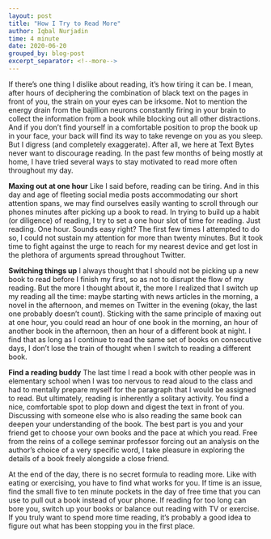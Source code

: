 ```yaml
---
layout: post
title: "How I Try to Read More"
author: Iqbal Nurjadin
time: 4 minute
date: 2020-06-20
grouped_by: blog-post
excerpt_separator: <!--more-->
---
```


If there’s one thing I dislike about reading, it’s how tiring it can be. I mean, after hours of deciphering the combination of black text on the pages in front of you, the strain on your eyes can be irksome. Not to mention the energy drain from the bajillion neurons constantly firing in your brain to collect the information from a book while blocking out all other distractions.<!--more--> And if you don’t find yourself in a comfortable position to prop the book up in your face, your back will find its way to take revenge on you as you sleep. But I digress (and completely exaggerate). After all, we here at Text Bytes never want to discourage reading. In the past few months of being mostly at home, I have tried several ways to stay motivated to read more often throughout my day.

**Maxing out at one hour**
Like I said before, reading can be tiring. And in this day and age of fleeting social media posts accommodating our short attention spans, we may find ourselves easily wanting to scroll through our phones minutes after picking up a book to read. In trying to build up a habit (or diligence) of reading, I try to set a one hour slot of time for reading. Just reading. One hour. Sounds easy right? The first few times I attempted to do so, I could not sustain my attention for more than twenty minutes. But it took time to fight against the urge to reach for my nearest device and get lost in the plethora of arguments spread throughout Twitter.

**Switching things up**
I always thought that I should not be picking up a new book to read before I finish my first, so as not to disrupt the flow of my reading. But the more I thought about it, the more I realized that I switch up my reading all the time: maybe starting with news articles in the morning, a novel in the afternoon, and memes on Twitter in the evening (okay, the last one probably doesn’t count). Sticking with the same principle of maxing out at one hour, you could read an hour of one book in the morning, an hour of another book in the afternoon, then an hour of a different book at night. I find that as long as I continue to read the same set of books on consecutive days, I don’t lose the train of thought when I switch to reading a different book.

**Find a reading buddy**
The last time I read a book with other people was in elementary school when I was too nervous to read aloud to the class and had to mentally prepare myself for the paragraph that I would be assigned to read. But ultimately, reading is inherently a solitary activity. You find a nice, comfortable spot to plop down and digest the text in front of you. Discussing with someone else who is also reading the same book can deepen your understanding of the book. The best part is you and your friend get to choose your own books and the pace at which you read. Free from the reins of a college seminar professor forcing out an analysis on the author’s choice of a very specific word, I take pleasure in exploring the details of a book freely alongside a close friend.

At the end of the day, there is no secret formula to reading more. Like with eating or exercising, you have to find what works for you. If time is an issue, find the small five to ten minute pockets in the day of free time that you can use to pull out a book instead of your phone. If reading for too long can bore you, switch up your books or balance out reading with TV or exercise. If you truly want to spend more time reading, it’s probably a good idea to figure out what has been stopping you in the first place.

